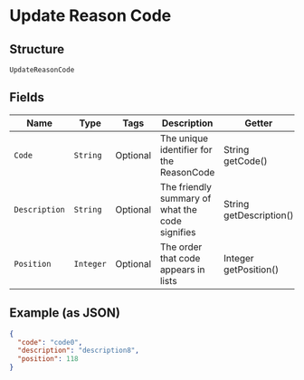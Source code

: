 
# Update Reason Code

## Structure

`UpdateReasonCode`

## Fields

| Name | Type | Tags | Description | Getter | Setter |
|  --- | --- | --- | --- | --- | --- |
| `Code` | `String` | Optional | The unique identifier for the ReasonCode | String getCode() | setCode(String code) |
| `Description` | `String` | Optional | The friendly summary of what the code signifies | String getDescription() | setDescription(String description) |
| `Position` | `Integer` | Optional | The order that code appears in lists | Integer getPosition() | setPosition(Integer position) |

## Example (as JSON)

```json
{
  "code": "code0",
  "description": "description8",
  "position": 118
}
```

